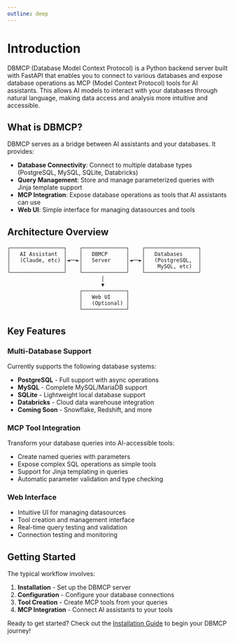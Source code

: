 ```yaml
---
outline: deep
---
```


# Introduction

DBMCP (Database Model Context Protocol) is a Python backend server built with FastAPI that enables you to connect to various databases and expose database operations as MCP (Model Context Protocol) tools for AI assistants. This allows AI models to interact with your databases through natural language, making data access and analysis more intuitive and accessible.

## What is DBMCP?

DBMCP serves as a bridge between AI assistants and your databases. It provides:

- **Database Connectivity**: Connect to multiple database types (PostgreSQL, MySQL, SQLite, Databricks)
- **Query Management**: Store and manage parameterized queries with Jinja template support
- **MCP Integration**: Expose database operations as tools that AI assistants can use
- **Web UI**: Simple interface for managing datasources and tools


## Architecture Overview

```
┌─────────────────┐    ┌──────────────┐    ┌─────────────────┐
│   AI Assistant  │    │   DBMCP      │    │   Databases     │
│   (Claude, etc) │◄──►│   Server     │◄──►│   (PostgreSQL,  │
│                 │    │              │    │    MySQL, etc)  │
└─────────────────┘    └──────────────┘    └─────────────────┘
                              │
                              ▼
                       ┌──────────────┐
                       │   Web UI     │
                       │   (Optional) │
                       └──────────────┘
```

## Key Features

### <i class="fas fa-database"></i> Multi-Database Support
Currently supports the following database systems:
- **PostgreSQL** - Full support with async operations
- **MySQL** - Complete MySQL/MariaDB support
- **SQLite** - Lightweight local database support
- **Databricks** - Cloud data warehouse integration
- **Coming Soon** - Snowflake, Redshift, and more


### <i class="fas fa-robot"></i> MCP Tool Integration
Transform your database queries into AI-accessible tools:
- Create named queries with parameters
- Expose complex SQL operations as simple tools
- Support for Jinja templating in queries
- Automatic parameter validation and type checking

### <i class="fas fa-globe"></i> Web Interface
- Intuitive UI for managing datasources
- Tool creation and management interface
- Real-time query testing and validation
- Connection testing and monitoring


## Getting Started

The typical workflow involves:

1. **<i class="fas fa-download"></i> Installation** - Set up the DBMCP server
2. **<i class="fas fa-cog"></i> Configuration** - Configure your database connections
3. **<i class="fas fa-tools"></i> Tool Creation** - Create MCP tools from your queries
4. **<i class="fas fa-plug"></i> MCP Integration** - Connect AI assistants to your tools

Ready to get started? Check out the [Installation Guide](./get-started.md) to begin your DBMCP journey!
